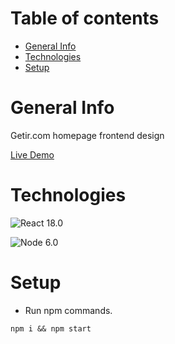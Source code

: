 # Table of contents
- [General Info](#general-info)
- [Technologies](#technologies)
- [Setup](#setup)

# General Info
Getir.com homepage frontend design

[Live Demo](http://gokhan-getir-react-tailwind.netlify.app/)

# Technologies
![React](https://img.shields.io/badge/React-20232A?style=for-the-badge&logo=react&logoColor=61DAFB) 18.0

![Node](https://img.shields.io/badge/Node.js-339933?style=for-the-badge&logo=nodedotjs&logoColor=white
) 6.0

# Setup
- Run npm commands.
```
npm i && npm start
```
